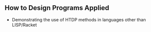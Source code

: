 ## How to Design Programs Applied

- Demonstrating the use of HTDP methods in languages other than LISP/Racket
